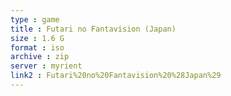 ```yaml
---
type : game
title : Futari no Fantavision (Japan)
size : 1.6 G
format : iso
archive : zip
server : myrient
link2 : Futari%20no%20Fantavision%20%28Japan%29
---
```

